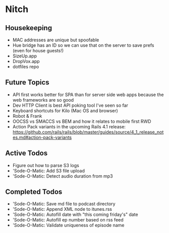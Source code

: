 Nitch
=====

## Housekeeping

* MAC addresses are unique but spoofable
* Hue bridge has an ID so we can use that on the server to save prefs (even for house guests!)
* SizeUp.app
* DropVox.app
* dotfiles repo

## Future Topics

* API first works better for SPA than for server side web apps because the web frameworks are so good
* Dev HTTP Client is best API poking tool I've seen so far
* Keyboard shortcuts for Kilo (Mac OS and browser)
* Robot & Frank
* OOCSS vs SMACCS vs BEM and how it relates to mobile first RWD
* Action Pack variants in the upcoming Rails 4.1 release: https://github.com/rails/rails/blob/master/guides/source/4_1_release_notes.md#action-pack-variants

## Active Todos

* Figure out how to parse S3 logs
* 'Sode-O-Matic: Add S3 file upload
* 'Sode-O-Matic: Detect audio duration from mp3

## Completed Todos

* 'Sode-O-Matic: Save md file to podcast directory
* 'Sode-O-Matic: Append XML node to itunes.rss
* 'Sode-O-Matic: Autofill date with "this coming friday's" date
* 'Sode-O-Matic: Autofill ep number based on rss feed
* 'Sode-O-Matic: Validate uniqueness of episode name
